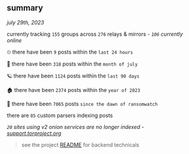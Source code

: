 
## summary
_july 29th, 2023_

currently tracking `155` groups across `276` relays & mirrors - _`106` currently online_

⏲ there have been `9` posts within the `last 24 hours`

🦈 there have been `318` posts within the `month of july`

🪐 there have been `1124` posts within the `last 90 days`

🏚 there have been `2374` posts within the `year of 2023`

🦕 there have been `7065` posts `since the dawn of ransomwatch`

there are `85` custom parsers indexing posts

_`20` sites using v2 onion services are no longer indexed - [support.torproject.org](https://support.torproject.org/onionservices/v2-deprecation/)_

> see the project [README](https://github.com/joshhighet/ransomwatch#ransomwatch--) for backend technicals
